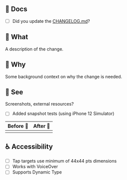 <!-- This template is **just a guide**, delete any and all parts which you don't need! -->

## 📝 Docs

- [ ] Did you update the [CHANGELOG.md](https://github.com/criticalmaps/criticalmaps-ios/blob/master/CHANGELOG.md)?

## 📲 What

A description of the change.

## 🤔 Why

Some background context on why the change is needed.

## 👀 See

Screenshots, external resources?
- [ ] Added snapshot tests (using iPhone 12 Simulator)

| Before 🐛 | After 🦋 |
| --- | --- |
|  |  |

## ♿️ Accessibility 

- [ ] Tap targets use minimum of 44x44 pts dimensions
- [ ] Works with VoiceOver
- [ ] Supports Dynamic Type 
